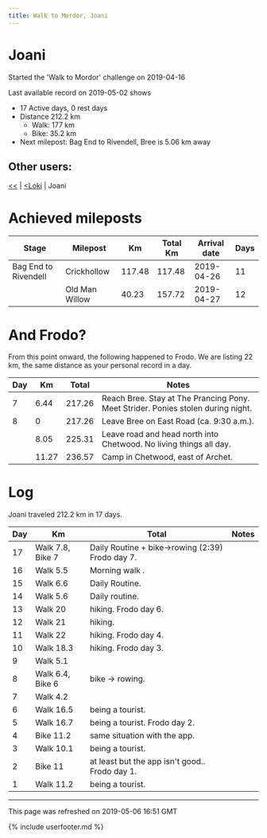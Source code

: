 ```yaml
---
title: Walk to Mordor, Joani
---
```


# Joani

Started the 'Walk to Mordor' challenge on 2019-04-16

Last available record on 2019-05-02 shows
* 17 Active days, 0 rest days
* Distance 212.2 km
  * Walk: 177 km
  * Bike: 35.2 km
* Next milepost: Bag End to Rivendell, Bree is 5.06 km away

## Other users:

[\<\<](PeterPan.md) \| [\<Loki](Loki.md) \| Joani

# Achieved mileposts

| Stage | Milepost | Km | Total Km | Arrival date | Days |
|---|---|---|---|---|---|
| Bag End to Rivendell | Crickhollow | 117.48 | 117.48 | 2019-04-26 | 11 |
|  | Old Man Willow | 40.23 | 157.72 | 2019-04-27 | 12 |

# And Frodo?
From this point onward, the following happened to Frodo.
We are listing 22 km, the same distance as your personal record in a day.

| Day | Km | Total | Notes |
| --- | --- | --- | --- |
| 7 | 6.44 | 217.26 | Reach Bree. Stay at The Prancing Pony. Meet Strider. Ponies stolen during night. |
| 8 | 0 | 217.26 | Leave Bree on East Road (ca. 9:30 a.m.). |
|   | 8.05 | 225.31 | Leave road and head north into Chetwood. No living things all day. |
|   | 11.27 | 236.57 | Camp in Chetwood, east of Archet. |


# Log

Joani traveled 212.2 km in 17 days.

| Day | Km | Total | Notes |
| --- | --- | --- | --- |
 | 17 | Walk 7.8, Bike 7 | Daily Routine + bike->rowing (2:39) Frodo day 7. |
 | 16 | Walk 5.5 | Morning walk .  |
 | 15 | Walk 6.6 | Daily Routine.  |
 | 14 | Walk 5.6 | Daily routine.  |
 | 13 | Walk 20 | hiking. Frodo day 6. |
 | 12 | Walk 21 | hiking.  |
 | 11 | Walk 22 | hiking. Frodo day 4. |
 | 10 | Walk 18.3 | hiking. Frodo day 3. |
 | 9 | Walk 5.1 |  |
 | 8 | Walk 6.4, Bike 6 | bike -> rowing.  |
 | 7 | Walk 4.2 |  |
 | 6 | Walk 16.5 | being a tourist.  |
 | 5 | Walk 16.7 | being a tourist. Frodo day 2. |
 | 4 | Bike 11.2 | same situation with the app.  |
 | 3 | Walk 10.1 | being a tourist.  |
 | 2 | Bike 11 | at least but the app isn't good.. Frodo day 1. |
 | 1 | Walk 11.2 | being a tourist.  |

---
This page was refreshed on 2019-05-06 16:51 GMT

{% include userfooter.md %}
